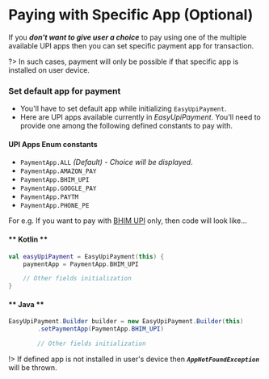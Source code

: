 # Paying with Specific App (Optional)

If you ***don't want to give user a choice*** to pay using one of the multiple available UPI apps then you can set specific payment app for transaction.

?> In such cases, payment will only be possible if that specific app is installed on user device.

### Set default app for payment

- You'll have to set default app while initializing `EasyUpiPayment`.
- Here are UPI apps available currently in *EasyUpiPayment*. You'll need to provide one among the following defined constants to pay with.

#### UPI Apps Enum constants

- `PaymentApp.ALL` *(Default) - Choice will be displayed*.
- `PaymentApp.AMAZON_PAY`
- `PaymentApp.BHIM_UPI`
- `PaymentApp.GOOGLE_PAY`
- `PaymentApp.PAYTM`
- `PaymentApp.PHONE_PE`


For e.g. If you want to pay with [BHIM UPI](https://www.bhimupi.org.in/) only, then code will look like...

<!-- tabs:start -->

#### ** Kotlin **

```kotlin
val easyUpiPayment = EasyUpiPayment(this) {
    paymentApp = PaymentApp.BHIM_UPI

    // Other fields initialization
}
```

#### ** Java **

```java
EasyUpiPayment.Builder builder = new EasyUpiPayment.Builder(this)
        .setPaymentApp(PaymentApp.BHIM_UPI)

        // Other fields initialization
```

<!-- tabs:end -->

!> If defined app is not installed in user's device then ***`AppNotFoundException`*** will be thrown.